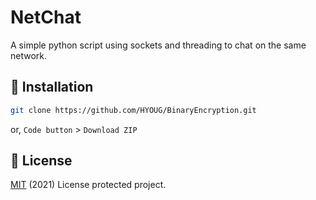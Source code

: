 # NetChat
A simple python script using sockets and threading to chat on the same network.

## 💾 Installation
```bash
git clone https://github.com/HYOUG/BinaryEncryption.git
```
or, `Code button` > `Download ZIP`

## 📜 License
[MIT](https://choosealicense.com/licenses/mit/) (2021) License protected project.